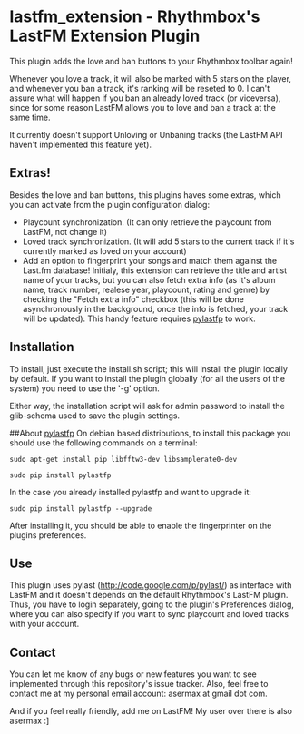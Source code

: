 lastfm_extension - Rhythmbox&#39;s LastFM Extension Plugin
==========================================================

This plugin adds the love and ban buttons to your Rhythmbox toolbar again!

Whenever you love a track, it will also be marked with 5 stars on the player, and whenever you ban a track, it's ranking will be reseted to 0. I can't assure what will happen if you ban an already loved track (or viceversa), since for some reason LastFM allows you to love and ban a track at the same time.

It currently doesn't support Unloving or Unbaning tracks (the LastFM API haven't implemented this feature yet).

Extras!
-----------
Besides the love and ban buttons, this plugins haves some extras, which you can activate from the plugin configuration dialog:
* Playcount synchronization. (It can only retrieve the playcount from LastFM, not change it)
* Loved track synchronization. (It will add 5 stars to the current track if it's currently marked as loved on your account)
* Add an option to fingerprint your songs and match them against the Last.fm database! Initialy, this extension can retrieve the title and artist name of your tracks, but you can also fetch extra info (as it's album name, track number, realese year, playcount, rating and genre) by checking the "Fetch extra info" checkbox (this will be done asynchronously in the background, once the info is fetched, your track will be updated). This handy feature requires [pylastfp](http://pypi.python.org/pypi/pylastfp/0.1) to work.

Installation
-----------
To install, just execute the install.sh script; this will install the plugin locally by default. 
If you want to install the plugin globally (for all the users of the system) you need to use the '-g' option.

Either way, the installation script will ask for admin password to install the glib-schema used to save the plugin settings.

##About [pylastfp](http://pypi.python.org/pypi/pylastfp/0.1)
On debian based distributions, to install this package you should use the following commands on a terminal:
```
sudo apt-get install pip libfftw3-dev libsamplerate0-dev

sudo pip install pylastfp
```

In the case you already installed pylastfp and want to upgrade it:
```
sudo pip install pylastfp --upgrade
```

After installing it, you should be able to enable the fingerprinter on the plugins preferences.

Use
---
This plugin uses pylast (http://code.google.com/p/pylast/) as interface with LastFM and it doesn't depends on the default Rhythmbox's LastFM plugin. Thus, you have to login separately, going to the plugin's Preferences dialog, where you can also specify if you want to sync playcount and loved tracks with your account.

Contact
------
You can let me know of any bugs or new features you want to see implemented through this repository's issue tracker.
Also, feel free to contact me at my personal email account: asermax at gmail dot com.

And if you feel really friendly, add me on LastFM! My user over there is also asermax :]


